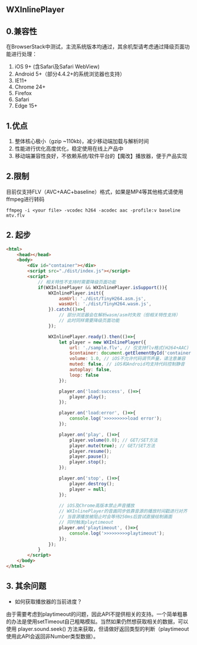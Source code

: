 WXInlinePlayer
------------------

## 0.兼容性
在BrowserStack中测试，主流系统版本均通过，其余机型请考虑通过降级页面功能进行处理：
1. iOS 9+ (含Safari及Safari WebView)
2. Android 5+（部分4.4.2+的系统浏览器也支持）
3. IE11+
4. Chrome 24+
5. Firefox
6. Safari
7. Edge 15+

## 1.优点
1. 整体核心极小（gzip ~110kb)，减少移动端加载与解析时间
2. 性能进行优化高度优化，稳定使用在线上产品中
3. 移动端兼容性良好，不依赖系统/软件平台的【魔改】播放器，便于产品实现

## 2.限制
目前仅支持FLV（AVC+AAC+baseline）格式，如果是MP4等其他格式请使用ffmpeg进行转码
```shell
ffmpeg -i <your file> -vcodec h264 -acodec aac -profile:v baseline mtv.flv
``` 

## 2. 起步
```html
<html>
    <head></head>
    <body>
        <div id="container"></div>
        <script src="./dist/index.js"></script>
        <script>
            // 相关特性不支持时需要降级页面功能
            if(WXInlinePlayer && WXInlinePlayer.isSupport()){
                WXInlinePlayer.init({
                    asmUrl: './dist/TinyH264.asm.js',
                    wasmUrl: './dist/TinyH264.wasm.js',
                }).catch(()=>{
                    // 部分浏览器会在解析wasm/asm时失败（但相关特性支持）
                    // 此时同样需要降级页面功能
                });

                WXInlinePlayer.ready().then(()=>{
                    let player = new WXInlinePlayer({
                        url: './sample.flv', // 仅支持flv格式(H264+AAC)
                        $container: document.getElementById('container'),
                        volume: 1.0, // iOS不允许代码调节声量，请注意兼容
                        muted: false, // iOS和Android均支持代码控制静音
                        autoplay: false,
                        loop: false
                    });

                    player.on('load:success', ()=>{
                        player.play();
                    });

                    player.on('load:error', ()=>{
                        console.log('>>>>>>>>>load error');
                    });

                    player.on('play', ()=>{
                        player.volume(0.0); // GET/SET方法
                        player.mute(true); // GET/SET方法
                        player.resume();
                        player.pause();
                        player.stop();
                    });

                    player.on('stop', ()=>{
                        player.destroy();
                        player = null;
                    });
                    
                    // iOS及Chrome高版本禁止声音播放
                    // WXInlinePlayer的音画同步依靠音源的播放时间戳进行对齐
                    // 当音源播放被阻止时会等待250ms后尝试直接绘制画面
                    // 同时触发playtimeout
                    player.on('playtimeout', ()=>{
                        console.log('>>>>>>>>>playtimeout');
                    });
                });
            }
        </script>
    </body>
</html>
```

## 3. 其余问题
* 如何获取播放器的当前进度？

 由于需要考虑到playtimeout的问题，因此API不提供相关的支持。一个简单粗暴的办法是使用setTimeout自己粗略模拟。当然如果仍然想获取相关的数据，可以使用 player.sound.seek() 方法来获取，但请做好返回类型的判断（playtimeout使用此API会返回非Number类型数据）。